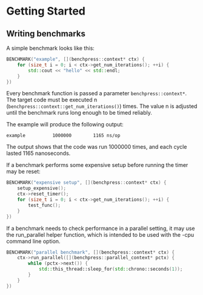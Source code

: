 # Getting Started

## Writing benchmarks

A simple benchmark looks like this:

```cpp
BENCHMARK("example", [](benchpress::context* ctx) {
	for (size_t i = 0; i < ctx->get_num_iterations(); ++i) {
		std::cout << "hello" << std::endl;
	}
})
```

Every benchmark function is passed a parameter `benchpress::context*`. The target code must be executed n 
(`benchpress::context::get_num_iterations()`) times. The value n is adjusted until the benchmark runs long enough to be 
timed reliably.

The example will produce the following output:

```
example          1000000        1165 ns/op
```

The output shows that the code was run 1000000 times, and each cycle lasted 1165 nanoseconds.

If a benchmark performs some expensive setup before running the timer may be reset:

```cpp
BENCHMARK("expensive setup", [](benchpress::context* ctx) {
	setup_expensive();
	ctx->reset_timer();
	for (size_t i = 0; i < ctx->get_num_iterations(); ++i) {
		test_func();
	}
})
```

If a benchmark needs to check performance in a parallel setting, it may use the run_parallel helper function, which is
intended to be used with the -cpu command line option.

```cpp
BENCHMARK("parallel benchmark", [](benchpress::context* ctx) {
	ctx->run_parallel([](benchpress::parallel_context* pctx) {
		while (pctx->next()) {
            std::this_thread::sleep_for(std::chrono::seconds(1));
		}
	}
})
```